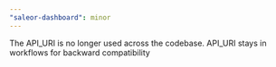 ```yaml
---
"saleor-dashboard": minor
---
```


The API_URI is no longer used across the codebase. API_URI stays in workflows for backward compatibility
